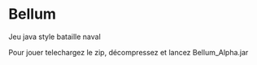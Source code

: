 # Bellum
Jeu java style bataille naval

Pour jouer telechargez le zip, décompressez et lancez Bellum_Alpha.jar
